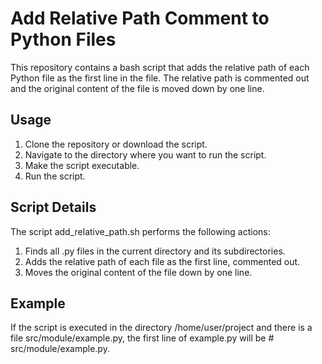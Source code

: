 # Add Relative Path Comment to Python Files

This repository contains a bash script that adds the relative path of each Python file as the first line in the file. The relative path is commented out and the original content of the file is moved down by one line.

## Usage

1. Clone the repository or download the script.
2. Navigate to the directory where you want to run the script.
3. Make the script executable.
4. Run the script.

## Script Details

The script add_relative_path.sh performs the following actions:

1. Finds all .py files in the current directory and its subdirectories.
2. Adds the relative path of each file as the first line, commented out.
3. Moves the original content of the file down by one line.

## Example

If the script is executed in the directory /home/user/project and there is a file src/module/example.py, the first line of example.py will be # src/module/example.py.
